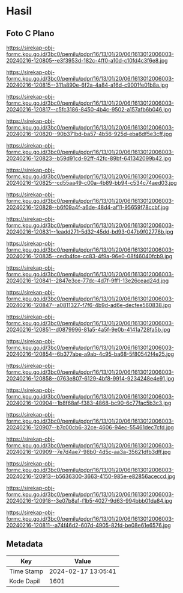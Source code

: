 # Hasil

## Foto C Plano

https://sirekap-obj-formc.kpu.go.id/3bc0/pemilu/pdpr/16/13/01/20/06/1613012006003-20240216-120805--e3f3953d-182c-4ff0-a10d-c10fd4c3f6e8.jpg

https://sirekap-obj-formc.kpu.go.id/3bc0/pemilu/pdpr/16/13/01/20/06/1613012006003-20240216-120815--311a890e-6f2a-4a84-a16d-c9001fe01b8a.jpg

https://sirekap-obj-formc.kpu.go.id/3bc0/pemilu/pdpr/16/13/01/20/06/1613012006003-20240216-120817--c5fc3186-8450-4b4c-9502-a157afb6b046.jpg

https://sirekap-obj-formc.kpu.go.id/3bc0/pemilu/pdpr/16/13/01/20/06/1613012006003-20240216-120820--90b371bd-ba57-4b56-925d-eba6df5e3cff.jpg

https://sirekap-obj-formc.kpu.go.id/3bc0/pemilu/pdpr/16/13/01/20/06/1613012006003-20240216-120823--b59d91cd-92ff-42fc-89bf-641342099b42.jpg

https://sirekap-obj-formc.kpu.go.id/3bc0/pemilu/pdpr/16/13/01/20/06/1613012006003-20240216-120825--cd55aa49-c00a-4b89-bb94-c534c74aed03.jpg

https://sirekap-obj-formc.kpu.go.id/3bc0/pemilu/pdpr/16/13/01/20/06/1613012006003-20240216-120828--b6f09a4f-a6de-48d4-af11-95659f78ccbf.jpg

https://sirekap-obj-formc.kpu.go.id/3bc0/pemilu/pdpr/16/13/01/20/06/1613012006003-20240216-120831--1eadd271-5d32-45dd-bd93-047b9f02776b.jpg

https://sirekap-obj-formc.kpu.go.id/3bc0/pemilu/pdpr/16/13/01/20/06/1613012006003-20240216-120835--cedb4fce-cc83-4f9a-96e0-08f46040fcb9.jpg

https://sirekap-obj-formc.kpu.go.id/3bc0/pemilu/pdpr/16/13/01/20/06/1613012006003-20240216-120841--2847e3ce-77dc-4d7f-9ff1-13e26cead24d.jpg

https://sirekap-obj-formc.kpu.go.id/3bc0/pemilu/pdpr/16/13/01/20/06/1613012006003-20240216-120847--a0811327-f7f6-4b9d-ad6e-decfee560838.jpg

https://sirekap-obj-formc.kpu.go.id/3bc0/pemilu/pdpr/16/13/01/20/06/1613012006003-20240216-120851--d0879996-81a5-4a5f-9e0b-4141a728fa5b.jpg

https://sirekap-obj-formc.kpu.go.id/3bc0/pemilu/pdpr/16/13/01/20/06/1613012006003-20240216-120854--6b377abe-a9ab-4c95-ba68-5f80542f4e25.jpg

https://sirekap-obj-formc.kpu.go.id/3bc0/pemilu/pdpr/16/13/01/20/06/1613012006003-20240216-120858--0763e807-6129-4bf8-9914-9234248e4e91.jpg

https://sirekap-obj-formc.kpu.go.id/3bc0/pemilu/pdpr/16/13/01/20/06/1613012006003-20240216-120904--1b8f68af-f383-4868-bc90-6c77fac5b3c3.jpg

https://sirekap-obj-formc.kpu.go.id/3bc0/pemilu/pdpr/16/13/01/20/06/1613012006003-20240216-120907--b7c00cb6-32ce-4606-94ec-55461dec7cfd.jpg

https://sirekap-obj-formc.kpu.go.id/3bc0/pemilu/pdpr/16/13/01/20/06/1613012006003-20240216-120909--7e7d4ae7-98b0-4d5c-aa3a-35621dfb3dff.jpg

https://sirekap-obj-formc.kpu.go.id/3bc0/pemilu/pdpr/16/13/01/20/06/1613012006003-20240216-120913--b5636300-3663-4150-985e-e82856aceccd.jpg

https://sirekap-obj-formc.kpu.go.id/3bc0/pemilu/pdpr/16/13/01/20/06/1613012006003-20240216-120918--3e07b8a1-f1b5-4027-9d63-994bbb01da84.jpg

https://sirekap-obj-formc.kpu.go.id/3bc0/pemilu/pdpr/16/13/01/20/06/1613012006003-20240216-120811--a74f46d2-607d-4905-82fd-be08e61e6576.jpg


## Metadata

| Key        | Value               |
| ---------- | ------------------- |
| Time Stamp | 2024-02-17 13:05:41 |
| Kode Dapil | 1601                |



